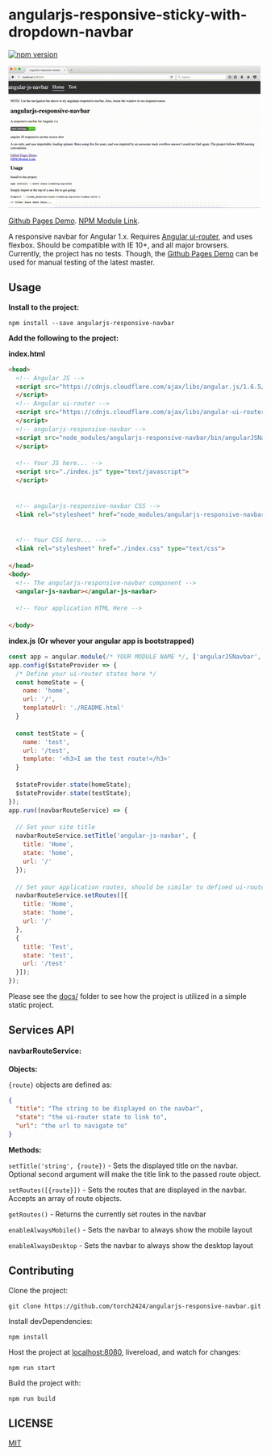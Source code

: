 # angularjs-responsive-sticky-with-dropdown-navbar

[![npm version](https://badge.fury.io/js/angularjs-responsive-navbar.svg)](https://badge.fury.io/js/angularjs-responsive-navbar)

![angular JS responsive navbar screen shot](./docs/angularjsRespNav.gif)

[Github Pages Demo](https://torch2424.github.io/angularjs-responsive-navbar/).
[NPM Module Link](https://www.npmjs.com/package/angularjs-responsive-navbar).

A responsive navbar for Angular 1.x. Requires [Angular ui-router](https://github.com/angular-ui/ui-router), and uses flexbox. Should be compatible with IE 10+, and all major browsers. Currently, the project has no tests. Though, the [Github Pages Demo](https://torch2424.github.io/angularjs-responsive-navbar/) can be used for manual testing of the latest master.

## Usage

**Install to the project:**

```
npm install --save angularjs-responsive-navbar
```

**Add the following to the project:**

**index.html**
```html
<head>
  <!-- Angular JS -->
  <script src="https://cdnjs.cloudflare.com/ajax/libs/angular.js/1.6.5/angular.js" type="text/javascript">
  </script>
  <!-- Angular ui-router -->
  <script src="https://cdnjs.cloudflare.com/ajax/libs/angular-ui-router/1.0.3/angular-ui-router.js" type="text/javascript">
  </script>
  <!-- angularjs-responsive-navbar -->
  <script src="node_modules/angularjs-responsive-navbar/bin/angularJSNavbar.js" type="text/javascript">
  </script>

  <!-- Your JS here... -->
  <script src="./index.js" type="text/javascript">
  </script>


  <!-- angularjs-responsive-navbar CSS -->
  <link rel="stylesheet" href="node_modules/angularjs-responsive-navbar/bin/angularJSNavbar.css" type="text/css">


  <!-- Your CSS here... -->
  <link rel="stylesheet" href="./index.css" type="text/css">

</head>
<body>
  <!-- The angularjs-responsive-navbar component -->
  <angular-js-navbar></angular-js-navbar>

  <!-- Your application HTML Here -->

</body>
```

**index.js (Or whever your angular app is bootstrapped)**
```javascript
const app = angular.module(/* YOUR MODULE NAME */, ['angularJSNavbar', 'ui.router' /* YOUR OTHER IMPORTED MODULES*/]);
app.config($stateProvider => {
  /* Define your ui-router states here */
  const homeState = {
    name: 'home',
    url: '/',
    templateUrl: './README.html'
  }

  const testState = {
    name: 'test',
    url: '/test',
    template: '<h3>I am the test route!</h3>'
  }

  $stateProvider.state(homeState);
  $stateProvider.state(testState);
});
app.run((navbarRouteService) => {

  // Set your site title
  navbarRouteService.setTitle('angular-js-navbar', {
    title: 'Home',
    state: 'home',
    url: '/'
  });

  // Set your application routes, should be similar to defined ui-router states
  navbarRouteService.setRoutes([{
    title: 'Home',
    state: 'home',
    url: '/'
  },
  {
    title: 'Test',
    state: 'test',
    url: '/test'
  }]);
});
```

Please see the [docs/](./docs) folder to see how the project is utilized in a simple static project.

## Services API

#### navbarRouteService:

**Objects:**

`{route}` objects are defined as:

```json
{
  "title": "The string to be displayed on the navbar",
  "state": "the ui-router state to link to",
  "url": "the url to navigate to"
}
```

**Methods:**

`setTitle('string', {route})` - Sets the displayed title on the navbar. Optional second argument will make the title link to the passed route object.

`setRoutes([{route}])` - Sets the routes that are displayed in the navbar. Accepts an array of route objects.

`getRoutes()` - Returns the currently set routes in the navbar

`enableAlwaysMobile()` - Sets the navbar to always show the mobile layout

`enableAlwaysDesktop` - Sets the navbar to always show the desktop layout

## Contributing

Clone the project:

```
git clone https://github.com/torch2424/angularjs-responsive-navbar.git
```

Install devDependencies:

```
npm install
```

Host the project at [localhost:8080](http://localhost:8080), livereload, and watch for changes:

```
npm run start
```

Build the project with:

```
npm run build
```

## LICENSE

[MIT](https://choosealicense.com/licenses/mit/#)

